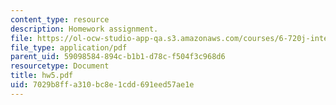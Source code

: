 ```yaml
---
content_type: resource
description: Homework assignment.
file: https://ol-ocw-studio-app-qa.s3.amazonaws.com/courses/6-720j-integrated-microelectronic-devices-spring-2007/7029b8ffa310bc8e1cdd691eed57ae1e_hw5.pdf
file_type: application/pdf
parent_uid: 59098584-894c-b1b1-d78c-f504f3c968d6
resourcetype: Document
title: hw5.pdf
uid: 7029b8ff-a310-bc8e-1cdd-691eed57ae1e
---
```

